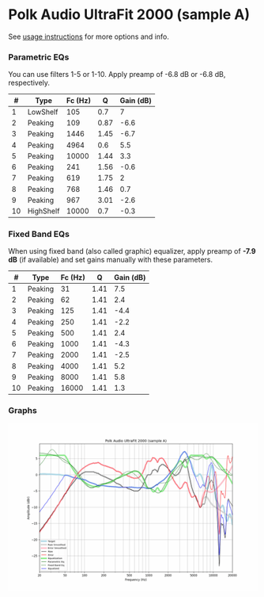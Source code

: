 # Polk Audio UltraFit 2000 (sample A)
See [usage instructions](https://github.com/jaakkopasanen/AutoEq#usage) for more options and info.

### Parametric EQs
You can use filters 1-5 or 1-10. Apply preamp of -6.8 dB or -6.8 dB, respectively.

|   # | Type      |   Fc (Hz) |    Q |   Gain (dB) |
|-----|-----------|-----------|------|-------------|
|   1 | LowShelf  |       105 | 0.7  |         7   |
|   2 | Peaking   |       109 | 0.87 |        -6.6 |
|   3 | Peaking   |      1446 | 1.45 |        -6.7 |
|   4 | Peaking   |      4964 | 0.6  |         5.5 |
|   5 | Peaking   |     10000 | 1.44 |         3.3 |
|   6 | Peaking   |       241 | 1.56 |        -0.6 |
|   7 | Peaking   |       619 | 1.75 |         2   |
|   8 | Peaking   |       768 | 1.46 |         0.7 |
|   9 | Peaking   |       967 | 3.01 |        -2.6 |
|  10 | HighShelf |     10000 | 0.7  |        -0.3 |

### Fixed Band EQs
When using fixed band (also called graphic) equalizer, apply preamp of **-7.9 dB** (if available) and set gains manually with these parameters.

|   # | Type    |   Fc (Hz) |    Q |   Gain (dB) |
|-----|---------|-----------|------|-------------|
|   1 | Peaking |        31 | 1.41 |         7.5 |
|   2 | Peaking |        62 | 1.41 |         2.4 |
|   3 | Peaking |       125 | 1.41 |        -4.4 |
|   4 | Peaking |       250 | 1.41 |        -2.2 |
|   5 | Peaking |       500 | 1.41 |         2.4 |
|   6 | Peaking |      1000 | 1.41 |        -4.3 |
|   7 | Peaking |      2000 | 1.41 |        -2.5 |
|   8 | Peaking |      4000 | 1.41 |         5.2 |
|   9 | Peaking |      8000 | 1.41 |         5.8 |
|  10 | Peaking |     16000 | 1.41 |         1.3 |

### Graphs
![](./Polk%20Audio%20UltraFit%202000%20(sample%20A).png)
